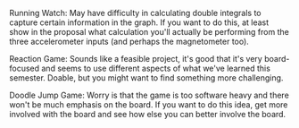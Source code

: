 Running Watch:	May have difficulty in calculating double integrals to capture certain information in the graph. If you want to do this, at least show in the proposal what calculation you'll actually be performing from the three accelerometer inputs (and perhaps the magnetometer too).

Reaction Game:	Sounds like a feasible project, it's good that it's very board-focused and seems to use different aspects of what we've learned this semester. Doable, but you might want to find something more challenging.

Doodle Jump Game:	Worry is that the game is too software heavy and there won't be much emphasis on the board. If you want to do this idea, get more involved with the board and see how else you can better involve the board.

